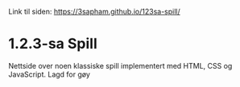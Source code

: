 Link til siden: https://3sapham.github.io/123sa-spill/

# 1.2.3-sa Spill
Nettside over noen klassiske spill implementert med HTML, CSS og JavaScript. Lagd for gøy
